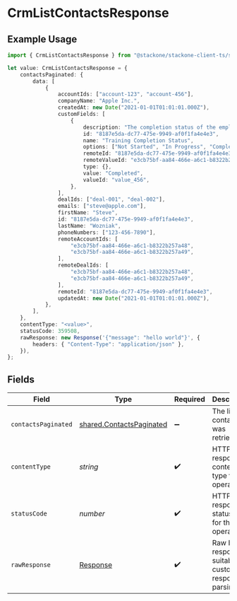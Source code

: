 # CrmListContactsResponse

## Example Usage

```typescript
import { CrmListContactsResponse } from "@stackone/stackone-client-ts/sdk/models/operations";

let value: CrmListContactsResponse = {
    contactsPaginated: {
        data: [
            {
                accountIds: ["account-123", "account-456"],
                companyName: "Apple Inc.",
                createdAt: new Date("2021-01-01T01:01:01.000Z"),
                customFields: [
                    {
                        description: "The completion status of the employee's training.",
                        id: "8187e5da-dc77-475e-9949-af0f1fa4e4e3",
                        name: "Training Completion Status",
                        options: ["Not Started", "In Progress", "Completed", "Overdue"],
                        remoteId: "8187e5da-dc77-475e-9949-af0f1fa4e4e3",
                        remoteValueId: "e3cb75bf-aa84-466e-a6c1-b8322b257a48",
                        type: {},
                        value: "Completed",
                        valueId: "value_456",
                    },
                ],
                dealIds: ["deal-001", "deal-002"],
                emails: ["steve@apple.com"],
                firstName: "Steve",
                id: "8187e5da-dc77-475e-9949-af0f1fa4e4e3",
                lastName: "Wozniak",
                phoneNumbers: ["123-456-7890"],
                remoteAccountIds: [
                    "e3cb75bf-aa84-466e-a6c1-b8322b257a48",
                    "e3cb75bf-aa84-466e-a6c1-b8322b257a49",
                ],
                remoteDealIds: [
                    "e3cb75bf-aa84-466e-a6c1-b8322b257a48",
                    "e3cb75bf-aa84-466e-a6c1-b8322b257a49",
                ],
                remoteId: "8187e5da-dc77-475e-9949-af0f1fa4e4e3",
                updatedAt: new Date("2021-01-01T01:01:01.000Z"),
            },
        ],
    },
    contentType: "<value>",
    statusCode: 359508,
    rawResponse: new Response('{"message": "hello world"}', {
        headers: { "Content-Type": "application/json" },
    }),
};
```

## Fields

| Field                                                                       | Type                                                                        | Required                                                                    | Description                                                                 |
| --------------------------------------------------------------------------- | --------------------------------------------------------------------------- | --------------------------------------------------------------------------- | --------------------------------------------------------------------------- |
| `contactsPaginated`                                                         | [shared.ContactsPaginated](../../../sdk/models/shared/contactspaginated.md) | :heavy_minus_sign:                                                          | The list of contacts was retrieved.                                         |
| `contentType`                                                               | *string*                                                                    | :heavy_check_mark:                                                          | HTTP response content type for this operation                               |
| `statusCode`                                                                | *number*                                                                    | :heavy_check_mark:                                                          | HTTP response status code for this operation                                |
| `rawResponse`                                                               | [Response](https://developer.mozilla.org/en-US/docs/Web/API/Response)       | :heavy_check_mark:                                                          | Raw HTTP response; suitable for custom response parsing                     |